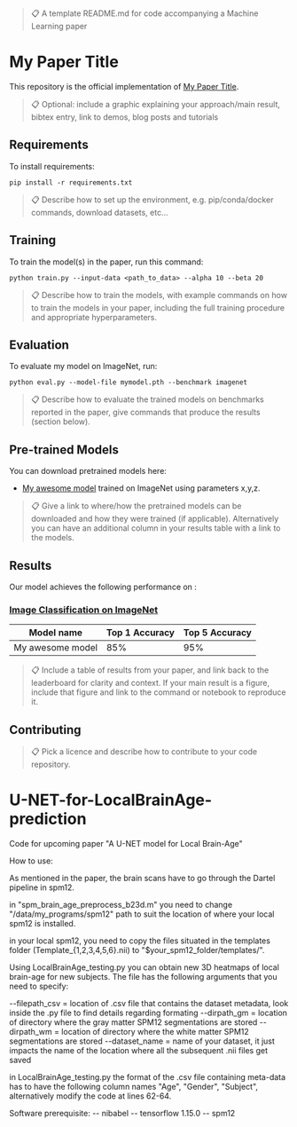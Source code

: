 >📋  A template README.md for code accompanying a Machine Learning paper

# My Paper Title

This repository is the official implementation of [My Paper Title](https://arxiv.org/abs/2030.12345). 

>📋  Optional: include a graphic explaining your approach/main result, bibtex entry, link to demos, blog posts and tutorials

## Requirements

To install requirements:

```setup
pip install -r requirements.txt
```

>📋  Describe how to set up the environment, e.g. pip/conda/docker commands, download datasets, etc...

## Training

To train the model(s) in the paper, run this command:

```train
python train.py --input-data <path_to_data> --alpha 10 --beta 20
```

>📋  Describe how to train the models, with example commands on how to train the models in your paper, including the full training procedure and appropriate hyperparameters.

## Evaluation

To evaluate my model on ImageNet, run:

```eval
python eval.py --model-file mymodel.pth --benchmark imagenet
```

>📋  Describe how to evaluate the trained models on benchmarks reported in the paper, give commands that produce the results (section below).

## Pre-trained Models

You can download pretrained models here:

- [My awesome model](https://drive.google.com/mymodel.pth) trained on ImageNet using parameters x,y,z. 

>📋  Give a link to where/how the pretrained models can be downloaded and how they were trained (if applicable).  Alternatively you can have an additional column in your results table with a link to the models.

## Results

Our model achieves the following performance on :

### [Image Classification on ImageNet](https://paperswithcode.com/sota/image-classification-on-imagenet)

| Model name         | Top 1 Accuracy  | Top 5 Accuracy |
| ------------------ |---------------- | -------------- |
| My awesome model   |     85%         |      95%       |

>📋  Include a table of results from your paper, and link back to the leaderboard for clarity and context. If your main result is a figure, include that figure and link to the command or notebook to reproduce it. 


## Contributing

>📋  Pick a licence and describe how to contribute to your code repository. 





# U-NET-for-LocalBrainAge-prediction
Code for upcoming paper "A U-NET model for Local Brain-Age"

How to use:

As mentioned in the paper, the brain scans have to go through the Dartel pipeline in spm12. 

in "spm_brain_age_preprocess_b23d.m" you need to change "/data/my_programs/spm12" path to suit the location of where your local spm12 is installed.

in your local spm12, you need to copy the files situated in the templates folder (Template_{1,2,3,4,5,6}.nii) to "$your_spm12_folder/templates/".


Using LocalBrainAge_testing.py you can obtain new 3D heatmaps of local brain-age for new subjects. The file has the following arguments that you need to specify:

--filepath_csv = location of .csv file that contains the dataset metadata, look inside the .py file to find details regarding formating
--dirpath_gm = location of directory where the gray matter SPM12 segmentations are stored
--dirpath_wm = location of directory where the white matter SPM12 segmentations are stored
--dataset_name = name of your dataset, it just impacts the name of the location where all the subsequent .nii files get saved

in LocalBrainAge_testing.py the format of the .csv file containing meta-data has to have the following column names "Age", "Gender", "Subject", alternatively modify the code at lines 62-64.


Software prerequisite:
-- nibabel
-- tensorflow 1.15.0
-- spm12
